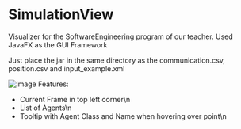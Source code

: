 # SimulationView

Visualizer for the SoftwareEngineering program of our teacher.
Used JavaFX as the GUI Framework

Just place the jar in the same directory as the communication.csv, position.csv and input_example.xml

![image](https://user-images.githubusercontent.com/16214265/232079371-58d88ed7-3a14-47d5-b37c-e3fc148d3ca3.png)
Features:
- Current Frame in top left corner\n
- List of Agents\n
- Tooltip with Agent Class and Name when hovering over point\n


